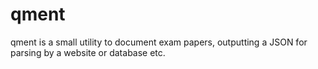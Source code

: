 # qment

qment is a small utility to document exam papers, outputting a JSON for parsing by a website or database etc.
